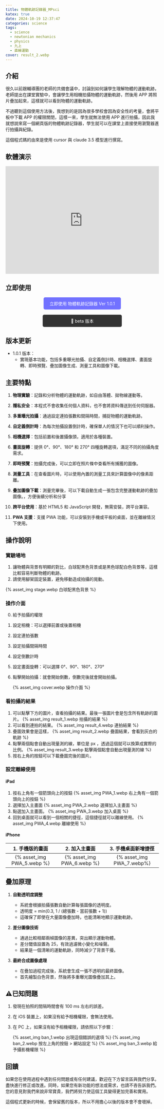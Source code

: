 ```yaml
---
title: 物體軌跡記錄器_MPsci
katex: true
date: 2024-10-19 12:37:47
categories: science
tags:
  - science
  - newtonian mechanics
  - physics
  - 九上
  - 直線運動
cover: result_2.webp
---
```


## 介紹

很久以前跟輔導團的老師的共備會議中，討論到如何讓學生理解物體的運動軌跡。老師提出在課堂實驗中，會讓學生用相機拍攝物體的運動軌跡，然後用 APP 將照片疊加起來，這樣就可以看到物體的運動軌跡。

不過聽到這個使用方法後，我想到的是因為很多學校會因為安全性的考量，會將平板中下載 APP 的權限關閉，這樣一來，學生就無法使用 APP 進行拍攝，因此我就想說來寫一個網頁版的物體軌跡記錄器，學生就可以在課堂上直接使用瀏覽器進行拍攝與紀錄。

這個程式碼的由來是使用 cursor 與 claude 3.5 模型進行撰寫。

## 軟體演示

<div style="text-align:center;position: relative;width: 100%;padding-bottom: 70%;height: 0;overflow: hidden;">

<iframe style="position: absolute;top: 0;left: 0;width: 100%;height: 100%;" src="https://www.youtube.com/embed/r-qy2Qy-qJU" title="YouTube video player" frameborder="0" allow="accelerometer; autoplay; clipboard-write; encrypted-media; gyroscope; picture-in-picture; web-share" allowfullscreen></iframe>
</div>

## 立即使用
<div style="text-align: center;">
<a href="https://michaelpig0912.github.io/sideProject/MPsci/persistenceVision_V101.html" class="button-link_1" style="display: inline-block; padding: 10px 20px; background-color: #7272ff; color: white; text-decoration: none; border-radius: 5px;  transition: background-color 0.3s, transform 0.3s; ">
  立即使用 物體軌跡記錄器 Ver 1.0.1
</a>
</div>
<br>

<div style="text-align: center;">

<a href="https://michaelpig0912.github.io/sideProject/MPsci/persistenceVision_beta.html" class="button-link_2" style="display: inline-block;  padding: 10px 93px; background-color: #333333; color: white; text-decoration: none; border-radius: 5px;  transition: background-color 0.3s, transform 0.3s;">
  🌙  beta 版本
</a>
</div>


## 版本更新

- 1.0.1 版本：
  - 實現基本功能，包括多重曝光拍攝、自定義倒計時、相機選擇、畫面旋轉、即時預覽、疊加圖像生成、測量工具和圖像下載。

## 主要特點

1. **物理實驗**：記錄和分析物體的運動軌跡，如自由落體、拋物線運動等。

2. **隱私安全**：本程式不會收集任何個人資料，也不會將資料傳送到任何伺服器。

3. **多重曝光拍攝**：通過設定連拍張數和間隔時間，捕捉物體的運動軌跡。

3. **自定義倒計時**：為每次拍攝設置倒計時，確保單人的情況下也可以順利操作。

4. **相機選擇**：包括前置和後置攝像頭，適用於各種裝置。

5. **畫面旋轉**：提供 0°、90°、180° 和 270° 四種旋轉選項，滿足不同的拍攝角度需求。

6. **即時預覽**：拍攝完成後，可以立即在照片條中查看所有捕獲的圖像。

7. **測量工具**：在查看圖片時，可以使用內置的測量工具來計算圖像中的像素距離。

8. **疊加圖像下載**：測量完畢後，可以下載自動生成一張包含完整運動軌跡的疊加圖像。，方便後續分析和分享

9. **跨平台使用**：基於 HTML5 和 JavaScript 開發，無需安裝，跨平台兼容。

10. **PWA 支援**：支援 PWA 功能，可以安裝到手機或平板的桌面，並在離線情況下使用。

## 操作說明

### 實驗場地

1. 讓物體與背景有明顯的對比，白球配黑色背景或是黑色球配白色背景等，這樣比較容易判斷物體的軌跡。
2. 請使用腳架固定裝置，避免移動造成拍攝的晃動。

{% asset_img stage.webp 白球配黑色背景 %}

### 操作介面

0. 給予拍攝的權限
1. 設定相機：可以選擇前置或後置相機
2. 設定連拍張數
3. 設定拍攝間隔時間
4. 設定倒數計時
5. 設定畫面旋轉：可以選擇 0°、90°、180°、270°
6. 點擊開始拍攝：就會開始倒數，倒數完後就會開始拍攝。

   {% asset_img cover.webp 操作介面 %}

### 看拍攝的結果

1. 可以點擊下方的圖片，查看拍攝的結果。最後一張圖片會是包含所有軌跡的圖片。
   {% asset_img result_1.webp 拍攝的結果 %}
2. 可以看到連拍的結果。
   {% asset_img result_4.webp 連拍結果 %}
3. 疊圖效果會是這樣，
   {% asset_img result_2.webp 疊圖結果，會看到灰白的軌跡 %}
4. 點擊兩個點會自動出現量測的線，單位是 px ，透過這個就可以換算成實際的比例。
   {% asset_img result_3.webp 點擊兩個點會自動出現量測的線 %}
5. 按右上角的按鈕可以下載疊圖完後的圖片。

### 設定離線使用

#### iPad 

1. 按右上角有一個箭頭向上的按鈕
   {% asset_img PWA_1.webp 右上角有一個箭頭向上的按鈕 %}
2. 選擇加入主畫面
   {% asset_img PWA_2.webp 選擇加入主畫面 %}
3. 點選加入主畫面。
   {% asset_img PWA_3.webp 加入桌面 %}
4. 回到桌面就可以看到一個相關的捷徑，這個捷徑就可以離線使用。
   {% asset_img PWA_4.webp 離線使用 %}

#### iPhone

|1. 手機版的畫面|2. 加入主畫面|3. 手機桌面新增捷徑|
| :----: | :----: | :----: |
|{% asset_img PWA_5.webp %}|{% asset_img PWA_6.webp %}|{% asset_img PWA_7.webp%}|

## 疊加原理

1. **自動透明度調整**
   - 系統會根據拍攝張數自動計算每張圖像的透明度。
   - 透明度 = min(0.3, 1 / (總張數 - 當前張數 + 1))
   - 這確保了即使在大量圖像疊加時，也能清晰地顯示運動軌跡。

2. **差分圖像技術**
   - 通過比較相鄰兩幀圖像的差異，突出顯示運動物體。
   - 差分閾值設置為 25，有效過濾微小變化和噪聲。
   - 結果是一個清晰的運動軌跡，同時減少了背景干擾。

3. **最終合成圖像處理**
   - 在疊加過程完成後，系統會生成一張不透明的最終圖像。
   - 首先繪製白色背景，然後將多重曝光圖像疊加其上。

## ⚠️已知問題

1. 發現在拍照的間隔時間會有 100 ms 左右的誤差。

2. 在 iOS 裝置上，如果沒有給予相機權限，會無法使用。

3. 在 PC 上，如果沒有給予相機權限，請依照以下步驟：

   {% asset_img ban_1.webp 出現這個錯誤的選項 %}
   {% asset_img ban_2.webp 按左上角的按鈕 > 網站設定 %}
   {% asset_img ban_3.webp 給予攝影機權限 %}

## 回饋

如果您在使用過程中遇到任何問題或有任何建議，歡迎在下方留言區與我們分享。盡快進行修正或改進。同時，如果您有新功能的想法或需求，也請不吝告訴我們。您的意見對我們來說非常寶貴，我們將努力使這個工具變得更加完善和實用。

這個程式更新的時候，會保留舊的版本，所以不用擔心以後的版本會不會壞掉。


<style>
.button-link_1:hover {
  background-color: #3030AA !important;
  transform: scale(1.05);
}

.button-link_2:hover {
  background-color: #222 !important;
  transform: scale(1.05);
}
</style>
